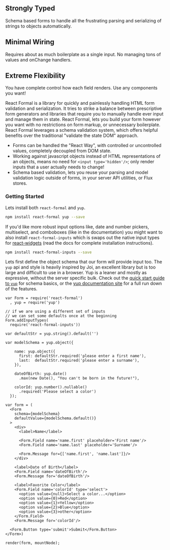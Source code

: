 
<div className='row text-center headlines'>
  <div className='col-sm-4'>
    <h2>Strongly Typed</h2>
    <p>
      Schema based forms to handle all the frustrating parsing and serializing of strings to objects automatically.
    </p>
  </div>
  <div className='col-sm-4'>
    <h2>Minimal Wiring</h2>
    <p>
      Requires about as much boilerplate as a single input.
      No managing tons of values and onChange handlers.
    </p>
  </div>
  <div className='col-sm-4'>
    <h2>Extreme Flexibility</h2>
    <p>
      You have complete control how each field renders. Use any components you want!
    </p>
  </div>
</div>

React Formal is a library for quickly and painlessly handling HTML form validation and serialization. It tries to strike a balance between prescriptive form generators and libraries that require you to manually handle ever input and manage them in state. React Formal, lets you build your form however you want with no restrictions on form markup, or unnecessary boilerplate. React Formal leverages a schema validation system, which offers helpful benefits over the traditional "validate the state DOM" approach.

 - Forms can be handled the "React Way", with controlled or uncontrolled values, completely decoupled from DOM state.
 - Working against javascript objects instead of HTML representations of an objects, means no need for `<input type='hidden'/>`; only render inputs that a user actually needs to change!
 - Schema based validation, lets you reuse your parsing and model validation logic outside of forms, in your server API utilities, or Flux stores.

### Getting Started

Lets install both `react-formal` and `yup`.

```sh
npm install react-formal yup --save
```

If you'd like more robust input options like, date and number pickers, multiselect, and comboboxes (like in the documentation) you might want to also install `react-formal-inputs` which is swaps out the native input types for [react-widgets](http://jquense.github.io/react-widgets/docs/#/) (read the docs for complete installation instructions).

```sh
npm install react-formal-inputs --save
```

Lets first define the object schema that our form will provide input too. The `yup` api and style is heavily inspired by Joi, an excellent library but is too large and difficult to use in a browser. Yup is a leaner and mostly as expressive, without the server specific bulk. Check out the [quick start guide to `yup`](/api/yup) for schema basics, or the [yup documentation site](https://github.com/jquense/yup/blob/master/README.md) for a full run down of the features.

```editable
var Form = require('react-formal')
  , yup = require('yup')

// if we are using a different set of inputs
// we can set some defaults once at the beginning
Form.addInputTypes(
  require('react-formal-inputs'))

var defaultStr = yup.string().default('')

var modelSchema = yup.object({

    name: yup.object({
      first: defaultStr.required('please enter a first name'),
      last:  defaultStr.required('please enter a surname'),
    }),

    dateOfBirth: yup.date()
      .max(new Date(), "You can't be born in the future!"),

    colorId: yup.number().nullable()
      .required('Please select a color')
  });

var form = (
  <Form
    schema={modelSchema}
    defaultValue={modelSchema.default()}
  >
    <div>
      <label>Name</label>

      <Form.Field name='name.first' placeholder='First name'/>
      <Form.Field name='name.last' placeholder='Surname'/>

      <Form.Message for={['name.first', 'name.last']}/>
    </div>

    <label>Date of Birth</label>
    <Form.Field name='dateOfBirth'/>
    <Form.Message for='dateOfBirth'/>

    <label>Favorite Color</label>
    <Form.Field name='colorId' type='select'>
      <option value={null}>Select a color...</option>
      <option value={0}>Red</option>
      <option value={1}>Yellow</option>
      <option value={2}>Blue</option>
      <option value={3}>other</option>
    </Form.Field>
    <Form.Message for='colorId'/>

  <Form.Button type='submit'>Submit</Form.Button>
</Form>)

render(form, mountNode);
```
